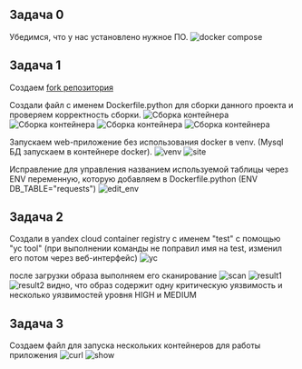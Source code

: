 ## Задача 0

Убедимся, что у нас установлено нужное ПО.
![docker compose](task0/docker_compose.png)


## Задача 1

Создаем [fork репозитория](https://github.com/ua4wne/shvirtd-example-python.git)

Создали файл с именем Dockerfile.python для сборки данного проекта и проверяем корректность сборки.
![Сборка контейнера](task1/build.png)
![Сборка контейнера](task1/build1.png)
![Сборка контейнера](task1/build2.png)
![Сборка контейнера](task1/build3.png)

Запускаем web-приложение без использования docker в venv. (Mysql БД запускаем в контейнере docker).
![venv](task1/venv.png)
![site](task1/venv_result.png)

Исправление для управления названием используемой таблицы через ENV переменную, которую добавляем в Dockerfile.python (ENV DB_TABLE="requests")
![edit_env](task1/db_table.png)

## Задача 2

Создали в yandex cloud container registry с именем "test" с помощью "yc tool" (при выполнении команды не поправил имя на test, изменил его потом через веб-интерфейс)
![yc](task2/yc_registry.png)

после загрузки образа выполняем его сканирование
![scan](task2/yc_scan.png)
![result1](task2/result1.png)
![result2](task2/result2.png)
видно, что образ содержит одну критическую уязвимость и несколько уязвимостей уровня HIGH и MEDIUM

## Задача 3

Создаем файл для запуска нескольких контейнеров для работы приложения
![curl](task3/curl.png)
![show](task3/mysql.png)